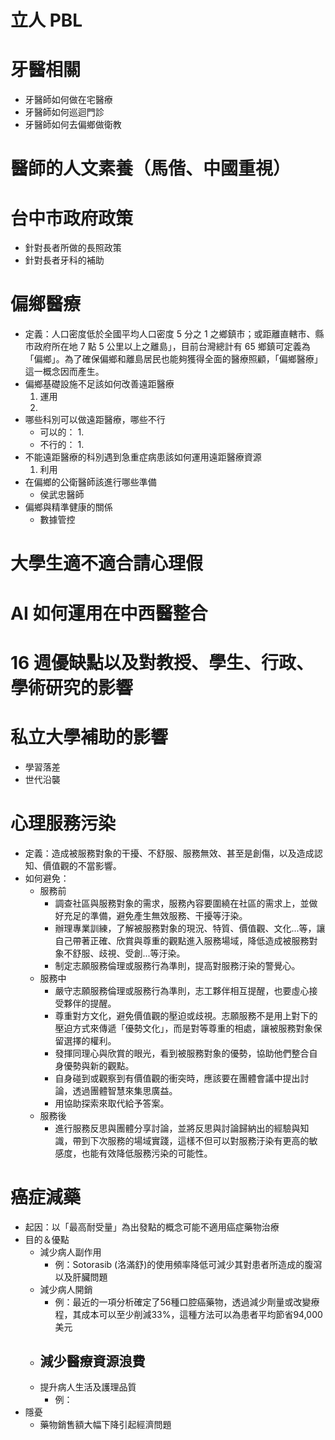 # 立人 PBL 

# 牙醫相關
- 牙醫師如何做在宅醫療
- 牙醫師如何巡迴門診
- 牙醫師如何去偏鄉做衛教
# 醫師的人文素養（馬偕、中國重視）
# 台中市政府政策
- 針對長者所做的長照政策
- 針對長者牙科的補助
# 偏鄉醫療
- 定義：人口密度低於全國平均人口密度 5 分之 1 之鄉鎮市；或距離直轄市、縣市政府所在地 7 點 5 公里以上之離島」，目前台灣總計有 65 鄉鎮可定義為「偏鄉」。為了確保偏鄉和離島居民也能夠獲得全面的醫療照顧，「偏鄉醫療」這一概念因而產生。
- 偏鄉基礎設施不足該如何改善遠距醫療
    1. 運用
    2. 
- 哪些科別可以做遠距醫療，哪些不行
    - 可以的：
        1. 
    - 不行的：
        1. 
- 不能遠距醫療的科別遇到急重症病患該如何運用遠距醫療資源
    1. 利用
- 在偏鄉的公衛醫師該進行哪些準備
    - 侯武忠醫師
- 偏鄉與精準健康的關係
    - 數據管控
# 大學生適不適合請心理假
# AI 如何運用在中西醫整合
# 16 週優缺點以及對教授、學生、行政、學術研究的影響

# 私立大學補助的影響
- 學習落差
- 世代沿襲
# 心理服務污染
- 定義：造成被服務對象的干擾、不舒服、服務無效、甚至是創傷，以及造成認知、價值觀的不當影響。
- 如何避免：
    - 服務前
        - 調查社區與服務對象的需求，服務內容要圍繞在社區的需求上，並做好充足的準備，避免產生無效服務、干擾等汙染。
        - 辦理專業訓練，了解被服務對象的現況、特質、價值觀、文化...等，讓自己帶著正確、欣賞與尊重的觀點進入服務場域，降低造成被服務對象不舒服、歧視、受創...等汙染。
        - 制定志願服務倫理或服務行為準則，提高對服務汙染的警覺心。
    - 服務中
        - 嚴守志願服務倫理或服務行為準則，志工夥伴相互提醒，也要虛心接受夥伴的提醒。
        - 尊重對方文化，避免價值觀的壓迫或歧視。志願服務不是用上對下的壓迫方式來傳遞「優勢文化」，而是對等尊重的相處，讓被服務對象保留選擇的權利。
        - 發揮同理心與欣賞的眼光，看到被服務對象的優勢，協助他們整合自身優勢與新的觀點。
        - 自身碰到或觀察到有價值觀的衝突時，應該要在團體會議中提出討論，透過團體智慧來集思廣益。
        - 用協助探索來取代給予答案。
    - 服務後
        - 進行服務反思與團體分享討論，並將反思與討論歸納出的經驗與知識，帶到下次服務的場域實踐，這樣不但可以對服務汙染有更高的敏感度，也能有效降低服務污染的可能性。
# 癌症減藥
- 起因：以「最高耐受量」為出發點的概念可能不適用癌症藥物治療
- 目的＆優點
    - 減少病人副作用
        - 例：Sotorasib (洛滿舒)的使用頻率降低可減少其對患者所造成的腹瀉以及肝臟問題
    - 減少病人開銷
        - 例：最近的一項分析確定了56種口腔癌藥物，透過減少劑量或改變療程，其成本可以至少削減33%，這種方法可以為患者平均節省94,000美元
    - 減少醫療資源浪費
        - 
    - 提升病人生活及護理品質
        - 例：
- 隱憂
    - 藥物銷售額大幅下降引起經濟問題

